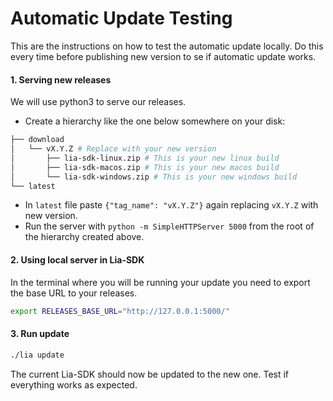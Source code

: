 # Automatic Update Testing

This are the instructions on how to test the automatic update locally. 
Do this every time before publishing new version to se if  automatic update works.
 
#### 1. Serving new releases 

We will use python3 to serve our releases.

* Create a hierarchy like the one below somewhere on your disk:
```bash
├── download
│   └── vX.Y.Z # Replace with your new version
│       ├── lia-sdk-linux.zip # This is your new linux build
│       ├── lia-sdk-macos.zip # This is your new macos build
│       └── lia-sdk-windows.zip # This is your new windows build
└── latest
``` 
* In `latest` file paste `{"tag_name": "vX.Y.Z"}` again replacing `vX.Y.Z` with new version.
* Run the server with `python -m SimpleHTTPServer 5000` from the root of the hierarchy created above.

#### 2. Using local server in Lia-SDK

In the terminal where you will be running your update you need to export the base URL to your releases.

```bash
export RELEASES_BASE_URL="http://127.0.0.1:5000/"
```


#### 3. Run update

```bash
./lia update
```

The current Lia-SDK should now be updated to the new one. 
Test if everything works as expected.